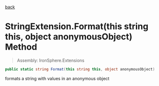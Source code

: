 ﻿

[back](/IronSphere.Extensions/types/StringExtension)

# StringExtension.Format(this string this, object anonymousObject) Method

> Assembly: IronSphere.Extensions

```csharp
public static string Format(this string this, object anonymousObject)
```

formats a string with values in an anonymous object

 